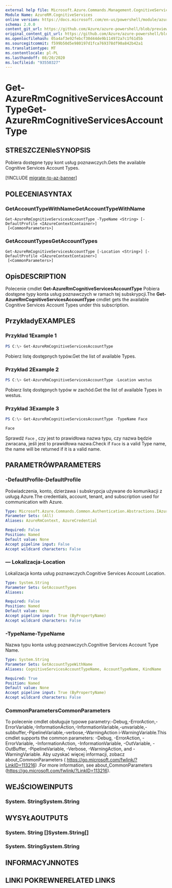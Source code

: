 ```yaml
---
external help file: Microsoft.Azure.Commands.Management.CognitiveServices.dll-Help.xml
Module Name: AzureRM.CognitiveServices
online version: https://docs.microsoft.com/en-us/powershell/module/azurerm.cognitiveservices/get-azurermcognitiveservicesaccounttype
schema: 2.0.0
content_git_url: https://github.com/Azure/azure-powershell/blob/preview/src/ResourceManager/CognitiveServices/Commands.Management.CognitiveServices/help/Get-AzureRmCognitiveServicesAccountType.md
original_content_git_url: https://github.com/Azure/azure-powershell/blob/preview/src/ResourceManager/CognitiveServices/Commands.Management.CognitiveServices/help/Get-AzureRmCognitiveServicesAccountType.md
ms.openlocfilehash: 05a4af3e92febcf30d44de9b114972a7c1f61d5b
ms.sourcegitcommit: f599b50d5e980197d1fca769378df90a842b42a1
ms.translationtype: MT
ms.contentlocale: pl-PL
ms.lasthandoff: 08/20/2020
ms.locfileid: "93550327"
---
```

# <span data-ttu-id="0e721-101">Get-AzureRmCognitiveServicesAccountType</span><span class="sxs-lookup"><span data-stu-id="0e721-101">Get-AzureRmCognitiveServicesAccountType</span></span>

## <span data-ttu-id="0e721-102">STRESZCZENIe</span><span class="sxs-lookup"><span data-stu-id="0e721-102">SYNOPSIS</span></span>
<span data-ttu-id="0e721-103">Pobiera dostępne typy kont usług poznawczych.</span><span class="sxs-lookup"><span data-stu-id="0e721-103">Gets the available Cognitive Services Account Types.</span></span>

[!INCLUDE [migrate-to-az-banner](../../includes/migrate-to-az-banner.md)]

## <span data-ttu-id="0e721-104">POLECENIA</span><span class="sxs-lookup"><span data-stu-id="0e721-104">SYNTAX</span></span>

### <span data-ttu-id="0e721-105">GetAccountTypeWithName</span><span class="sxs-lookup"><span data-stu-id="0e721-105">GetAccountTypeWithName</span></span>
```
Get-AzureRmCognitiveServicesAccountType -TypeName <String> [-DefaultProfile <IAzureContextContainer>]
 [<CommonParameters>]
```

### <span data-ttu-id="0e721-106">GetAccountTypes</span><span class="sxs-lookup"><span data-stu-id="0e721-106">GetAccountTypes</span></span>
```
Get-AzureRmCognitiveServicesAccountType [-Location <String>] [-DefaultProfile <IAzureContextContainer>]
 [<CommonParameters>]
```

## <span data-ttu-id="0e721-107">Opis</span><span class="sxs-lookup"><span data-stu-id="0e721-107">DESCRIPTION</span></span>
<span data-ttu-id="0e721-108">Polecenie cmdlet **Get-AzureRmCognitiveServicesAccountType** Pobiera dostępne typy konta usług poznawczych w ramach tej subskrypcji.</span><span class="sxs-lookup"><span data-stu-id="0e721-108">The **Get-AzureRmCognitiveServicesAccountType** cmdlet gets the available Cognitive Services Account Types under this subscription.</span></span>

## <span data-ttu-id="0e721-109">Przykłady</span><span class="sxs-lookup"><span data-stu-id="0e721-109">EXAMPLES</span></span>

### <span data-ttu-id="0e721-110">Przykład 1</span><span class="sxs-lookup"><span data-stu-id="0e721-110">Example 1</span></span>
```powershell
PS C:\> Get-AzureRmCognitiveServicesAccountType
```

<span data-ttu-id="0e721-111">Pobierz listę dostępnych typów.</span><span class="sxs-lookup"><span data-stu-id="0e721-111">Get the list of available Types.</span></span>

### <span data-ttu-id="0e721-112">Przykład 2</span><span class="sxs-lookup"><span data-stu-id="0e721-112">Example 2</span></span>
```powershell
PS C:\> Get-AzureRmCognitiveServicesAccountType -Location westus
```

<span data-ttu-id="0e721-113">Pobierz listę dostępnych typów w zachód.</span><span class="sxs-lookup"><span data-stu-id="0e721-113">Get the list of available Types in westus.</span></span>

### <span data-ttu-id="0e721-114">Przykład 3</span><span class="sxs-lookup"><span data-stu-id="0e721-114">Example 3</span></span>
```powershell
PS C:\> Get-AzureRmCognitiveServicesAccountType -TypeName Face

Face
```

<span data-ttu-id="0e721-115">Sprawdź `Face` , czy jest to prawidłowa nazwa typu, czy nazwa będzie zwracana, jeśli jest to prawidłowa nazwa.</span><span class="sxs-lookup"><span data-stu-id="0e721-115">Check if `Face` is a valid Type name, the name will be returned if it is a valid name.</span></span>

## <span data-ttu-id="0e721-116">PARAMETRÓW</span><span class="sxs-lookup"><span data-stu-id="0e721-116">PARAMETERS</span></span>

### <span data-ttu-id="0e721-117">-DefaultProfile</span><span class="sxs-lookup"><span data-stu-id="0e721-117">-DefaultProfile</span></span>
<span data-ttu-id="0e721-118">Poświadczenia, konto, dzierżawa i subskrypcja używane do komunikacji z usługą Azure.</span><span class="sxs-lookup"><span data-stu-id="0e721-118">The credentials, account, tenant, and subscription used for communication with Azure.</span></span>

```yaml
Type: Microsoft.Azure.Commands.Common.Authentication.Abstractions.IAzureContextContainer
Parameter Sets: (All)
Aliases: AzureRmContext, AzureCredential

Required: False
Position: Named
Default value: None
Accept pipeline input: False
Accept wildcard characters: False
```

### <span data-ttu-id="0e721-119">— Lokalizacja</span><span class="sxs-lookup"><span data-stu-id="0e721-119">-Location</span></span>
<span data-ttu-id="0e721-120">Lokalizacja konta usług poznawczych.</span><span class="sxs-lookup"><span data-stu-id="0e721-120">Cognitive Services Account Location.</span></span>

```yaml
Type: System.String
Parameter Sets: GetAccountTypes
Aliases:

Required: False
Position: Named
Default value: None
Accept pipeline input: True (ByPropertyName)
Accept wildcard characters: False
```

### <span data-ttu-id="0e721-121">-TypeName</span><span class="sxs-lookup"><span data-stu-id="0e721-121">-TypeName</span></span>
<span data-ttu-id="0e721-122">Nazwa typu konta usług poznawczych.</span><span class="sxs-lookup"><span data-stu-id="0e721-122">Cognitive Services Account Type Name.</span></span>

```yaml
Type: System.String
Parameter Sets: GetAccountTypeWithName
Aliases: CognitiveServicesAccountTypeName, AccountTypeName, KindName

Required: True
Position: Named
Default value: None
Accept pipeline input: True (ByPropertyName)
Accept wildcard characters: False
```

### <span data-ttu-id="0e721-123">CommonParameters</span><span class="sxs-lookup"><span data-stu-id="0e721-123">CommonParameters</span></span>
<span data-ttu-id="0e721-124">To polecenie cmdlet obsługuje typowe parametry:-Debug,-ErrorAction,-ErrorVariable,-InformationAction,-InformationVariable,-unvariable,-subbuffer,-PipelineVariable,-verbose,-WarningAction i-WarningVariable.</span><span class="sxs-lookup"><span data-stu-id="0e721-124">This cmdlet supports the common parameters: -Debug, -ErrorAction, -ErrorVariable, -InformationAction, -InformationVariable, -OutVariable, -OutBuffer, -PipelineVariable, -Verbose, -WarningAction, and -WarningVariable.</span></span> <span data-ttu-id="0e721-125">Aby uzyskać więcej informacji, zobacz about_CommonParameters ( https://go.microsoft.com/fwlink/?LinkID=113216) .</span><span class="sxs-lookup"><span data-stu-id="0e721-125">For more information, see about_CommonParameters (https://go.microsoft.com/fwlink/?LinkID=113216).</span></span>

## <span data-ttu-id="0e721-126">WEJŚCIOWE</span><span class="sxs-lookup"><span data-stu-id="0e721-126">INPUTS</span></span>

### <span data-ttu-id="0e721-127">System. String</span><span class="sxs-lookup"><span data-stu-id="0e721-127">System.String</span></span>

## <span data-ttu-id="0e721-128">WYSYŁA</span><span class="sxs-lookup"><span data-stu-id="0e721-128">OUTPUTS</span></span>

### <span data-ttu-id="0e721-129">System. String []</span><span class="sxs-lookup"><span data-stu-id="0e721-129">System.String[]</span></span>

### <span data-ttu-id="0e721-130">System. String</span><span class="sxs-lookup"><span data-stu-id="0e721-130">System.String</span></span>

## <span data-ttu-id="0e721-131">INFORMACYJN</span><span class="sxs-lookup"><span data-stu-id="0e721-131">NOTES</span></span>

## <span data-ttu-id="0e721-132">LINKI POKREWNE</span><span class="sxs-lookup"><span data-stu-id="0e721-132">RELATED LINKS</span></span>
